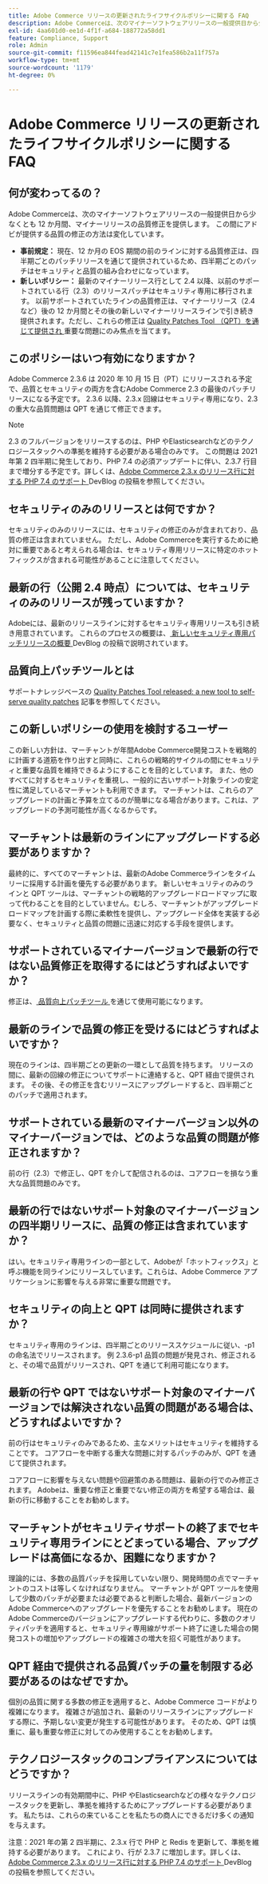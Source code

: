 ```yaml
---
title: Adobe Commerce リリースの更新されたライフサイクルポリシーに関する FAQ
description: Adobe Commerceは、次のマイナーソフトウェアリリースの一般提供日から少なくとも 12 か月間、マイナーリリースの品質修正を提供します。 この間にアドビが提供する品質の修正の方法は変化しています。
exl-id: 4aa601d0-ee1d-4f1f-a684-188772a58dd1
feature: Compliance, Support
role: Admin
source-git-commit: f11596ea844fead42141c7e1fea586b2a11f757a
workflow-type: tm+mt
source-wordcount: '1179'
ht-degree: 0%

---
```


# Adobe Commerce リリースの更新されたライフサイクルポリシーに関する FAQ

## 何が変わってるの？

Adobe Commerceは、次のマイナーソフトウェアリリースの一般提供日から少なくとも 12 か月間、マイナーリリースの品質修正を提供します。 この間にアドビが提供する品質の修正の方法は変化しています。

* **事前規定：** 現在、12 か月の EOS 期間の前のラインに対する品質修正は、四半期ごとのパッチリリースを通じて提供されているため、四半期ごとのパッチはセキュリティと品質の組み合わせになっています。
* **新しいポリシー：** 最新のマイナーリリース行として 2.4 以降、以前のサポートされている行（2.3）のリリースパッチはセキュリティ専用に移行されます。 以前サポートされていたラインの品質修正は、マイナーリリース（2.4 など）後の 12 か月間とその後の新しいマイナーリリースラインで引き続き提供されます。ただし、これらの修正は [Quality Patches Tool （QPT）を通じて提供され ](https://experienceleague.adobe.com/ja/docs/commerce-operations/tools/quality-patches-tool/quality-patches-tool-to-self-serve-quality-patches) 重要な問題にのみ焦点を当てます。

## このポリシーはいつ有効になりますか？

Adobe Commerce 2.3.6 は 2020 年 10 月 15 日（PT）にリリースされる予定で、品質とセキュリティの両方を含むAdobe Commerce 2.3 の最後のパッチリリースになる予定です。 2.3.6 以降、2.3.x 回線はセキュリティ専用になり、2.3 の重大な品質問題は QPT を通じて修正できます。

>[!NOTE]
>
>2.3 のフルバージョンをリリースするのは、PHP やElasticsearchなどのテクノロジースタックへの準拠を維持する必要がある場合のみです。 この問題は 2021 年第 2 四半期に発生しており、PHP 7.4 の必須アップデートに伴い、2.3.7 行目まで増分する予定です。詳しくは、[Adobe Commerce 2.3.x のリリース行に対する PHP 7.4 のサポート ](https://community.magento.com/t5/Magento-DevBlog/PHP-7-4-support-for-Magento-2-3-x-release-line/ba-p/458946)DevBlog の投稿を参照してください。

## セキュリティのみのリリースとは何ですか？

セキュリティのみのリリースには、セキュリティの修正のみが含まれており、品質の修正は含まれていません。 ただし、Adobe Commerceを実行するために絶対に重要であると考えられる場合は、セキュリティ専用リリースに特定のホットフィックスが含まれる可能性があることに注意してください。

## 最新の行（公開 2.4 時点）については、セキュリティのみのリリースが残っていますか？

Adobeには、最新のリリースラインに対するセキュリティ専用リリースも引き続き用意されています。 これらのプロセスの概要は、[ 新しいセキュリティ専用パッチリリースの概要 ](https://community.magento.com/t5/Magento-DevBlog/Introducing-the-New-Security-only-Patch-Release/ba-p/141287)DevBlog の投稿で説明されています。

## 品質向上パッチツールとは

サポートナレッジベースの [Quality Patches Tool released: a new tool to self-serve quality patches](https://experienceleague.adobe.com/ja/docs/commerce-operations/tools/quality-patches-tool/quality-patches-tool-to-self-serve-quality-patches) 記事を参照してください。

## この新しいポリシーの使用を検討するユーザー

この新しい方針は、マーチャントが年間Adobe Commerce開発コストを戦略的に計画する道筋を作り出すと同時に、これらの戦略的サイクルの間にセキュリティと重要な品質を維持できるようにすることを目的としています。 また、他のすべてに対するセキュリティを重視し、一般的に古いサポート対象ラインの安定性に満足しているマーチャントも利用できます。 マーチャントは、これらのアップグレードの計画と予算を立てるのが簡単になる場合があります。これは、アップグレードの予測可能性が高くなるからです。

## マーチャントは最新のラインにアップグレードする必要がありますか？

最終的に、すべてのマーチャントは、最新のAdobe Commerceラインをタイムリーに採用する計画を優先する必要があります。 新しいセキュリティのみのラインと QPT ツールは、マーチャントの戦略的アップグレードロードマップに取って代わることを目的としていません。むしろ、マーチャントがアップグレードロードマップを計画する際に柔軟性を提供し、アップグレード全体を実装する必要なく、セキュリティと品質の問題に迅速に対応する手段を提供します。

## サポートされているマイナーバージョンで最新の行ではない品質修正を取得するにはどうすればよいですか？

修正は、[ 品質向上パッチツール ](https://experienceleague.adobe.com/ja/docs/commerce-operations/tools/quality-patches-tool/quality-patches-tool-to-self-serve-quality-patches) を通じて使用可能になります。

## 最新のラインで品質の修正を受けるにはどうすればよいですか？

現在のラインは、四半期ごとの更新の一環として品質を持ちます。 リリースの間に、最新の回線の修正についてサポートに連絡すると、QPT 経由で提供されます。 その後、その修正を含むリリースにアップグレードすると、四半期ごとのパッチで適用されます。

## サポートされている最新のマイナーバージョン以外のマイナーバージョンでは、どのような品質の問題が修正されますか？

前の行（2.3）で修正し、QPT を介して配信されるのは、コアフローを損なう重大な品質問題のみです。

## 最新の行ではないサポート対象のマイナーバージョンの四半期リリースに、品質の修正は含まれていますか？

はい。セキュリティ専用ラインの一部として、Adobeが「ホットフィックス」と呼ぶ機能を同ラインにリリースしています。これらは、Adobe Commerce アプリケーションに影響を与える非常に重要な問題です。

## セキュリティの向上と QPT は同時に提供されますか？

セキュリティ専用のラインは、四半期ごとのリリーススケジュールに従い、-p1 の命名法でリリースされます。 例 2.3.6-p1 品質の問題が発見され、修正されると、その場で品質がリリースされ、QPT を通じて利用可能になります。

## 最新の行や QPT ではないサポート対象のマイナーバージョンでは解決されない品質の問題がある場合は、どうすればよいですか？

前の行はセキュリティのみであるため、主なメリットはセキュリティを維持することです。 コアフローを中断する重大な問題に対するパッチのみが、QPT を通じて提供されます。

コアフローに影響を与えない問題や回避策のある問題は、最新の行でのみ修正されます。 Adobeは、重要な修正と重要でない修正の両方を希望する場合は、最新の行に移動することをお勧めします。

## マーチャントがセキュリティサポートの終了までセキュリティ専用ラインにとどまっている場合、アップグレードは高価になるか、困難になりますか？

理論的には、多数の品質パッチを採用していない限り、開発時間の点でマーチャントのコストは等しくなければなりません。 マーチャントが QPT ツールを使用して少数のパッチが必要または必要であると判断した場合、最新バージョンのAdobe Commerceへのアップグレードを優先することをお勧めします。 現在のAdobe Commerceのバージョンにアップグレードする代わりに、多数のクオリティパッチを適用すると、セキュリティ専用線がサポート終了に達した場合の開発コストの増加やアップグレードの複雑さの増大を招く可能性があります。

## QPT 経由で提供される品質パッチの量を制限する必要があるのはなぜですか。

個別の品質に関する多数の修正を適用すると、Adobe Commerce コードがより複雑になります。 複雑さが追加され、最新のリリースラインにアップグレードする際に、予期しない変更が発生する可能性があります。 そのため、QPT は慎重に、最も重要な修正に対してのみ使用することをお勧めします。

## テクノロジースタックのコンプライアンスについてはどうですか？

リリースラインの有効期間中に、PHP やElasticsearchなどの様々なテクノロジースタックを更新し、準拠を維持するためにアップグレードする必要があります。 私たちは、これらの来ていることを私たちの商人にできるだけ多くの通知を与えます。

注意：2021 年の第 2 四半期に、2.3.x 行で PHP と Redis を更新して、準拠を維持する必要があります。 これにより、行が 2.3.7 に増加します。詳しくは、[Adobe Commerce 2.3.x のリリース行に対する PHP 7.4 のサポート ](https://community.magento.com/t5/Magento-DevBlog/PHP-7-4-support-for-Magento-2-3-x-release-line/ba-p/458946)DevBlog の投稿を参照してください。

